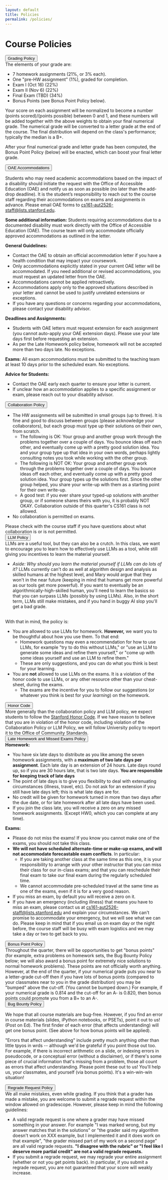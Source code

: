 ```yaml
---
layout: default
title: Policies
permalink: /policies/
---
```


# Course Policies


<div class="card mb-3">
    <div class="card-header">
      <button class="btn btn-link text-decoration-none"
              type="button"
              data-bs-toggle="collapse"
              data-bs-target="#grading"
              aria-expanded="false"
              aria-controls="grading">
        Grading Policy
      </button>
    </div>
    <div id="grading" class="collapse">
      <div class="card-body">
	The elements of your grade are:
	<ul>
		<li> 7 homework assignments (21%, or 3% each).</li>
		<li> One "pre-HW assignment" (1%), graded for completion.</li>
		<li> Exam I (Oct 16) (22%)</li>
		<li> Exam II (Nov 6) (22%)</li>
		<li> Final Exam (TBD) (34%)</li>
                <li> Bonus Points (see Bonus Point Policy below).</li>
	</ul>

Your score on each assignment will be normalized to become a number (points scored)/(points possible) between 0 and 1, and these numbers will be added together with the above weights to obtain your final numerical grade. The numerical grade will be converted to a letter grade at the end of the course. The final distribution will depend on the class's performance; typically the median is a B+.

After your final numerical grade and letter grade has been computed, the Bonus Point Policy (below) will be enacted, which can boost your final letter grade.
      </div>
    </div>
  </div>

<div class="card mb-3">
    <div class="card-header">
      <button class="btn btn-link text-decoration-none"
              type="button"
              data-bs-toggle="collapse"
              data-bs-target="#accom"
              aria-expanded="false"
              aria-controls="accom">
      OAE Accommodations
	</button>
    </div>
    <div id="accom" class="collapse">
      <div class="card-body">
      </div>
<p>
Students who may need academic accommodations based on the impact of a disability should initiate the request with the Office of Accessible Education (OAE) and notify us as soon as possible (no later than the add-drop deadline). It is the student’s responsibility to reach out to the course staff regarding their accommodations on exams and assignments in advance. Please email OAE forms to <a href="mailto:cs161-aut2526-staff@lists.stanford.edu">cs161-aut2526-staff@lists.stanford.edu</a>.
</p>

<p><b>Some additional information:</b>
Students requiring accommodations due to a documented disability must work directly with the Office of Accessible Education (OAE). The course team will only accommodate officially approved accommodations as outlined in the letter.
</p>

<p>
<b>General Guidelines:</b>
<ul><li>
Contact the OAE to obtain an official accommodation letter if you have a health condition that may impact your coursework.
</li><li>
Only accommodations explicitly stated in your current OAE letter will be accommodated.
If you need additional or revised accommodations, you must request an updated letter from the OAE. 
</li><li>
Accommodations cannot be applied retroactively.
</li><li>
Accommodations apply only to the approved situations described in your letter and cannot be used to justify unrelated extensions or exceptions.
</li><li>
If you have any questions or concerns regarding your accommodations, please contact your disability advisor.
</li></ul>
</p><p> 
<b>Deadlines and Assignments:</b>
<ul><li>Students with OAE letters must request extension for each assignment (you cannot auto-apply your OAE extension days).  Please use your late days first before requesting an extension.
</li><li>
As per the Late Homework policy below, homework will not be accepted more than two days late.  No exceptions.
</li></ul>
</p><p> 
<b>Exams:</b>
All exam accommodations must be submitted to the teaching team at least 10 days prior to the scheduled exam. No exceptions.
</p>
 
<p><b>Advice for Students:</b>
<ul><li>
Contact the OAE early each quarter to ensure your letter is current.
</li><li>
If unclear how an accommodation applies to a specific assignment or exam, please reach out to your disability advisor.
</li>
</ul></p>
    </div>
  </div>


 <div class="card mb-3">
    <div class="card-header">
      <button class="btn btn-link text-decoration-none"
              type="button"
              data-bs-toggle="collapse"
              data-bs-target="#collab"
              aria-expanded="false"
              aria-controls="collab">
        Collaboration Policy
      </button>
    </div>
    <div id="collab" class="collapse">
      <div class="card-body">
<ul>
<li>The HW assignments will be submitted in small groups (up to three). It is fine and good to discuss between groups (please acknowledge your collaborators), but each group must type up their solutions on their own, from scratch.
	<ul>
	<li>The following is OK: Your group and another group work through the problems together over a couple of days. You bounce ideas off each other, and eventually come up with a pretty good solution idea. You and your group type up that idea in your own words, perhaps lightly consulting notes you took while working with the other group.</li>
	<li>The following is NOT OK: Your group and another group work through the problems together over a couple of days. You bounce ideas off each other, and eventually come up with a pretty good solution idea. Your group types up the solutions first. Since the other group helped, you share your write-up with them as a starting point for their own write-up.</li>
	<li>A good test: if you ever share your typed-up solutions with another group, or if someone shares theirs with you, it is probably NOT OKAY.
Collaboration outside of this quarter's CS161 class is not allowed.</li>
	</ul>
</li>
<li>
No collaboration is permitted on exams.      
</li>
</ul>
Please check with the course staff if you have questions about what collaboration is or is not permitted.
</div>
</div>
</div>
 

<div class="card mb-3">
    <div class="card-header">
      <button class="btn btn-link text-decoration-none"
              type="button"
              data-bs-toggle="collapse"
              data-bs-target="#llm"
              aria-expanded="false"
              aria-controls="llm">
        LLM Policy
      </button>
    </div>
    <div id="llm" class="collapse">
      <div class="card-body">
LLMs are a useful tool, but they can also be a crutch.  In this class, we want to encourage you to learn how to effectively use LLMs as a tool, while still giving you incentives to learn the material yourself.  
<ul><li> <i> Aside: Why should you learn the material yourself if LLMs can do lots of it? </i> LLMs currently can't do as well at algorithm design and analysis as skilled humans at the highest level, and Mary would argue that they won't in the near future (keeping in mind that humans get more powerful as our tools get more powerful).  If you want to eventually be an algorithmically-high-skilled human, you'll need to learn the basics so that you can surpass LLMs (possibly by using LLMs).  Also, in the short term, LLMs still make mistakes, and if you hand in buggy AI slop you'll get a bad grade.
</li></ul>
<br>
With that in mind, the policy is:
<ul>
<li> You are allowed to use LLMs for homework. <b>However,</b> we want you to be thoughtful about how you use them.  To that end:
<ul><li>Homework questions may even a recommendation for how to use LLMs, for example "try to do this without LLMs," or "use an LLM to generate some ideas and refine them yourself," or "come up with some ideas yourself and use an LLM to refine them."  </li>
<li>These are only suggestions, and you can do what you think is best for your learning.</li>
</ul></li>
<li> You are <b>not</b> allowed to use LLMs on the exams.  It is a violation of the honor code to use LLMs, or any other resource other than your cheat-sheet, during the exams.
	<ul>
	<li>The exams are the incentive for you to follow our suggestions (or whatever you think is best for your <i>learning</i>) on the homework.</li>
	</ul></li>
</ul>
</div>
</div>
</div>
  
<div class="card mb-3">
    <div class="card-header">
      <button class="btn btn-link text-decoration-none"
              type="button"
              data-bs-toggle="collapse"
              data-bs-target="#honor"
              aria-expanded="false"
              aria-controls="honor">
        Honor Code
      </button>
    </div>
    <div id="honor" class="collapse">
      <div class="card-body">
	More generally than the collaboration policy and LLM policy, we expect students to follow the <a href="https://communitystandards.stanford.edu/policies-guidance/honor-code">Stanford Honor Code</a>.  If we have reason to believe that you are in violation of the honor code, including violation of the Collaboration Policy or LLM Policy, we will follow University policy to report it to the Office of Community Standards.
      </div>
    </div>
  </div>

<div class="card mb-3">
    <div class="card-header">
      <button class="btn btn-link text-decoration-none"
              type="button"
              data-bs-toggle="collapse"
              data-bs-target="#missed"
              aria-expanded="false"
              aria-controls="missed">
        Late Homework and Missed Exams Policy
      </button>
    </div>
    <div id="missed" class="collapse">
      <div class="card-body">
	<b>Homework:</b>
	<ul>
		<li> You have six late days to distribute as you like among the seven homework assignments, with a <b>maximum of two late days per assignment</b>. Each late day is an extension of 24 hours.  Late days round up, so if you are 30 hours late, that is two late days.  <b>You are responsible for keeping track of late days</b></li>
		<li> The point of late days is to give you flexibility to deal with extenuating circumstances (illness, travel, etc). Do not ask for an extension if you still have late days left; this is what late days are for.</li>
		<li> No credit will be given for homework turned in more than two days after the due date, or for late homework after all late days have been used.</li>
		<li> If you join the class late, you will receive a zero on any missed homework assignments.  (Except HW0, which you can complete at any time).</li>
	</ul>
	<b>Exams:</b>
	<ul>
		<li> Please do not miss the exams!  If you know you cannot make one of the exams, you should not take this class.</li>
 <li><b>We will not have scheduled alternate-time or make-up exams, and will not accommodate forecastable exam conflicts</b>. In particular:
<ul>
<li> If you are taking another class at the same time as this one, it is your responsibility to arrange with your other instructor that you can miss their class for our in-class exams; and that you can reschedule their final exam to take our final exam during the regularly scheduled time.</li>
<li> We cannot accommodate pre-scheduled travel at the same time as one of the exams, even if it is for a very good reason.</li>
</ul>
</li>
<li> If you miss an exam, by default you will receive a zero on it.</li>
		<li> If you have an emergency (including illness) that means you have to miss an exam, please contact us at <a href="emailto:cs161-aut2526-staff@lists.stanford.edu">cs161-aut2526-staff@lists.stanford.edu</a> and explain your circumstances.  We can't promise to accommodate your emergency, but we will see what we can do.  Please keep in mind that if you email us on exam day or the night before, the course staff will be busy with exam logistics and we may take a day or two to get back to you.</li>
	</ul>
      </div>
    </div>
  </div>

<div class="card mb-3">
    <div class="card-header">
      <button class="btn btn-link text-decoration-none"
              type="button"
              data-bs-toggle="collapse"
              data-bs-target="#bonus"
              aria-expanded="false"
              aria-controls="bonus">
        Bonus Point Policy
      </button>
    </div>
    <div id="bonus" class="collapse">
      <div class="card-body">
Throughout the quarter, there will be opportunities to get "bonus points" (for example, extra problems on homework sets, the Bug Bounty Policy below; we will also award a bonus point for extremely nice solutions to normal homework problems). These points are not officially worth anything. However, at the end of the quarter, if your numerical grade puts you near to a letter-grade cut-off then if you have lots of bonus points (compared to your classmates near to you in the grade distribution) you may be "bumped" above the cut-off. (You cannot be bumped down.) For example, if your numerical grade is 0.814 and the cut-off for an A- is 0.820, then bonus points could promote you from a B+ to an A-.
      </div>
    </div>
  </div>

<div class="card mb-3">
    <div class="card-header">
      <button class="btn btn-link text-decoration-none"
              type="button"
              data-bs-toggle="collapse"
              data-bs-target="#bug"
              aria-expanded="false"
              aria-controls="bug">
        Bug Bounty Policy
      </button>
    </div>
    <div id="bug" class="collapse">
      <div class="card-body">
<p> We hope that all course materials are bug-free. However, if you find an error in course materials (slides, iPython notebooks, or PSETs), point it out to us! (Post on Ed). The first finder of each error (that affects understanding) will get one bonus point. (See above for how bonus points will be applied).</p>
<p>
"Errors that affect understanding" include pretty much anything other than little tpyos in wrds -- although we'd be grateful if you point those out too. For example, if there is incorrect arithmetic on a slide, or indexing errors in pseudocode, or a conceptual error (without a disclaimer), or if there's some piece of crucial information that's missing from a problem, those all count as errors that affect understanding. Please point these out to us! You'll help us, your classmates, and yourself (via bonus points). It's a win-win-win situation!
</p>
      </div>
    </div>
  </div>

<div class="card mb-3">
    <div class="card-header">
      <button class="btn btn-link text-decoration-none"
              type="button"
              data-bs-toggle="collapse"
              data-bs-target="#regrade"
              aria-expanded="false"
              aria-controls="regrade">
        Regrade Request Policy
      </button>
    </div>
    <div id="regrade" class="collapse">
      <div class="card-body">
We all make mistakes, even while grading.  If you think that a grader has made a mistake, you are welcome to submit a regrade request within the window allowed on gradescope.  However, please keep in mind the following guidelines:
<ul>
	<li> A valid regrade request is one where a grader may have missed something in your answer.  For example "I was marked wrong, but my answer matches that in the solutions" or "the grader said my algorithm doesn't work on XXX example, but I implemented it and it does work on that example", "the grader missed part of my work on a second page" are all valid regrade requests.  <b>"I disagree with the rubric" or "I feel like I deserve more partial credit" are not a valid regrade requests.</b></li>
	<li> If you submit a regrade request, we may regrade your entire assignment (whether or not you get points back).   In particular, if you submit a regrade request, you are not guaranteed that your score will weakly increase.</li>
</ul>
      </div>
    </div>
  </div>
